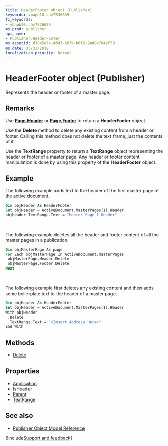 ```yaml
---
title: HeaderFooter object (Publisher)
keywords: vbapb10.chm7536639
f1_keywords:
- vbapb10.chm7536639
ms.prod: publisher
api_name:
- Publisher.HeaderFooter
ms.assetid: d38e5e7e-45d7-667b-b6f2-9ad8e764af79
ms.date: 05/31/2019
localization_priority: Normal
---
```



# HeaderFooter object (Publisher)

Represents the header or footer of a master page.
 
## Remarks

Use **[Page.Header](publisher.page.header.md)** or **[Page.Footer](publisher.page.footer.md)** to return a **HeaderFooter** object. 

Use the **Delete** method to delete any existing content from a header or footer. Calling this method does not delete the text frame, just the contents of it. 

Use the **TextRange** property to return a **TextRange** object representing the header or footer of a master page. Any header or footer content manipulation is done by using this property of the **HeaderFooter** object. 

## Example

The following example adds text to the header of the first master page of the active document.

```vb
Dim objHeader As HeaderFooter 
Set objHeader = ActiveDocument.MasterPages(1).Header 
objHeader.TextRange.Text = "Master Page 1 Header" 

```

<br/>

The following example deletes all the header and footer content of all the master pages in a publication.

```vb
Dim objMasterPage As page 
For Each objMasterPage In ActiveDocument.masterPages 
 objMasterPage.Header.Delete 
 objMasterPage.Footer.Delete 
Next
```

<br/>

The following example first deletes any existing content and then adds some boilerplate text to the header of a master page.

```vb
Dim objHeader As HeaderFooter 
Set objHeader = ActiveDocument.MasterPages(1).Header 
With objHeader 
 .Delete 
 .TextRange.Text = "<Insert Address Here>" 
End With
```


## Methods

- [Delete](Publisher.HeaderFooter.Delete.md)

## Properties

- [Application](Publisher.HeaderFooter.Application.md)
- [IsHeader](Publisher.HeaderFooter.IsHeader.md)
- [Parent](Publisher.HeaderFooter.Parent.md)
- [TextRange](Publisher.HeaderFooter.TextRange.md)

## See also

- [Publisher Object Model Reference](overview/publisher/object-model.md)



[!include[Support and feedback](~/includes/feedback-boilerplate.md)]